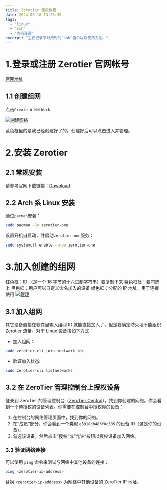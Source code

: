```yaml
---
title: Zerotier 使用教程
date: 2024-08-18 13:25:39
tags:
  - "linux"
  - “ssh"
  - "内网穿透"
excerpt: "主要记录平时用到的`ssh`指令以及使用方法。"
---
```


# 1.登录或注册 Zerotier 官网帐号

[官网地址](https://www.zerotier.com/)

## 1.1 创建组网

点击`Create A NetWork`

[![创建网络](https://s21.ax1x.com/2024/08/18/pACzRbV.md.png)](https://imgse.com/i/pACzRbV)

蓝色框里的是我已经创建好了的。创建好后可以点击进入并管理。

# 2.安装 Zerotier

## 2.1 常规安装

请参考官网下载链接：[Download](https://www.zerotier.com/download/)

## 2.2 Arch 系 Linux 安装

通过`pacman`安装：
```bash
sudo pacman -Sy zerotier-one
```

设置开机自启动，并启动`zerotier-one`服务：
```bash
sudo systemctl enable --now zerotier-one
```

# 3.加入创建的组网

红色框：ID （是一个 16 字节的十六进制字符串）要复制下来
紫色框处：要勾选上
黑色框：用户可以自定义命名加入的设备
绿色框：分配的 IP 地址，用于连接使用
[![管理](https://s21.ax1x.com/2024/08/18/pACzhUU.png)](https://imgse.com/i/pACzhUU)

## 3.1 加入组网

其它设备直接在软件里输入组网 ID 就能直接加入了，但是要确定防火墙不能组织 Zerotier 流量。对于 Linux 设备按如下方式：

- 加入组网：
```bash
sudo zerotier-cli join <network-id>
```

- 验证加入状态:
```bash
sudo zerotier-cli listnetworks
```

## 3.2 在 ZeroTier 管理控制台上授权设备
登录到 ZeroTier 的管理控制台（[ZeroTier Central](https://my.zerotier.com/)），找到你创建的网络。你会看到一个待授权的设备列表。你需要在控制台中授权你的设备：

1. 在控制台的网络管理页面中，找到你的网络。
2. 在“成员”部分，你会看到一个类似 `e3918db483f0c385` 的设备 ID（这是你的设备）。
3. 勾选该设备，然后点击“授权”或“允许”按钮以授权设备加入网络。

### 3.3 验证网络连接

可以使用 `ping` 命令来测试与网络中其他设备的连接：
```bash
ping <zerotier-ip-address>
```
替换 `<zerotier-ip-address>` 为网络中其他设备的 ZeroTier IP 地址。

